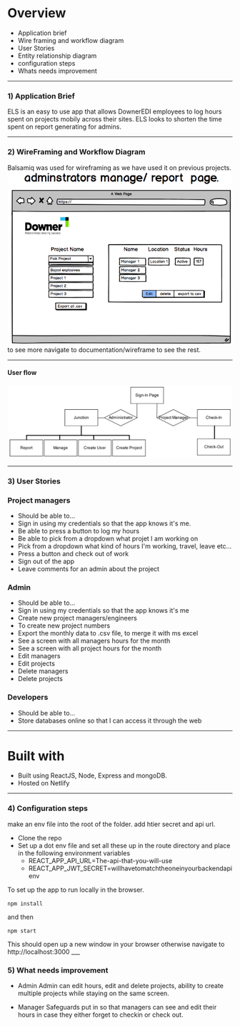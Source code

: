 
# Overview
  * Application brief
  * Wire framing and workflow diagram
  * User Stories
  * Entity relationship diagram
  * configuration steps
  * Whats needs improvement
____
### 1) Application Brief ###  
ELS is an easy to use app that allows DownerEDI employees to log hours spent on
projects mobily across their sites. ELS looks to shorten the time spent on report
generating for admins.
___
### 2) WireFraming and Workflow Diagram ###

Balsamiq was used for wireframing as we have used it on previous projects.
![Wireframes](documentation/wireframe/admin-report-page.png)
to see more navigate to documentation/wireframe to see the rest.
____
#### User flow ###
![Userflow](documentation/UX_Flow.png)
___
### 3) User Stories ###
### Project managers ###
  * Should be able to...
  * Sign in using my credentials so that the app knows it's me.
  * Be able to press a button to log my hours
  * Be able to pick from a dropdown what projet I am working on
  * Pick from a dropdown what kind of hours I'm working, travel, leave etc...
  * Press a button and check out of work
  * Sign out of the app
  * Leave comments for an admin about the project

### Admin ###
  * Should be able to...
  * Sign in using my credentials so that the app knows it's me
  * Create new project managers/engineers
  * To create new project numbers
  * Export the monthly data to .csv file, to merge it with ms excel
  * See a screen with all managers hours for the month
  * See a screen with all project hours for the month
  * Edit managers
  * Edit projects
  * Delete managers
  * Delete projects

### Developers ###
  * Should be able to...
  * Store databases online so that I can access it through the web
___

# Built with
  * Built using ReactJS, Node, Express and mongoDB.
  * Hosted on Netlify
___
### 4) Configuration steps

make an env file into the root of the  folder. add htier secret and api url.

  * Clone the repo
  * Set up a dot env file and set all these up in the route directory and place in the following environment variables
    * REACT_APP_API_URL=The-api-that-you-will-use
    * REACT_APP_JWT_SECRET=willhavetomatchtheoneinyourbackendapienv

 To set up the app to run locally in the browser.
```
npm install
```

and then

```
npm start
```

This should open up a new window in your browser otherwise
navigate to http://localhost:3000
      ___
### 5) What needs improvement ###

  - Admin
  Admin can edit hours, edit and delete projects, ability to create multiple projects while staying on the same screen.

  - Manager
  Safeguards put in so that managers can see and edit their hours in case they either forget to checkin or check out.
